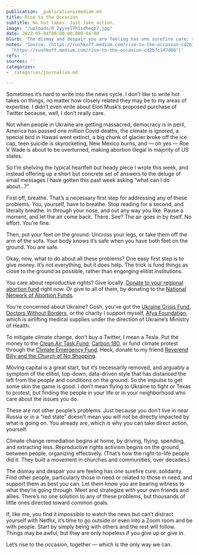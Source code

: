 ```yaml
---
publication: _publications/medium.md
title: Rise to the Occasion
subtitle: No hot takes. Just take action.
image: "/uploads/0_2yyve17h1sdheqo7.jpg"
date: 2022-05-04T00:00:00.000-04:00
blurb: 'The dismay and despair you are feeling has one surefire cure: solidarity.'
notes: 'Source: [https://rushkoff.medium.com/rise-to-the-occasion-cd2b7c147d80](https://rushkoff.medium.com/rise-to-the-occasion-cd2b7c147d80
  "https://rushkoff.medium.com/rise-to-the-occasion-cd2b7c147d80")'
refs: ''
sources: ''
categories:
- _categories/journalism.md

---
```

Sometimes it’s hard to write into the news cycle. I don’t like to write hot takes on things, no matter how closely related they may be to my areas of expertise. I didn’t even write about Elon Musk’s proposed purchase of Twitter because, well, I don’t really care.

Not when people in Ukraine are getting massacred, democracy is in peril, America has passed one million Covid deaths, the climate is ignored, a special bird in Hawaii went extinct, a big chunk of glacier broke off the ice cap, teen suicide is skyrocketing, New Mexico burns, and — oh yes — Roe V Wade is about to be overturned, making abortion illegal in majority of US states.

So I’m shelving the typical heartfelt but heady piece I wrote this week, and instead offering up a short but concrete set of answers to the deluge of email messages I have gotten this past week asking “what can I do about…?”

First off, breathe. That’s a necessary first step for addressing any of these problems. You, yourself, have to breathe. Stop reading for a second, and literally breathe. In through your nose, and out any way you like. Pause a moment, and let the air come back. There. See? The air goes in by itself. No effort. You’re fine.

Then, put your feet on the ground. Uncross your legs, or take them off the arm of the sofa. Your body knows it’s safe when you have both feet on the ground. You are safe.

Okay, now, what to do about all these problems? One easy first step is to give money. It’s not everything, but it does help. The trick is fund things as close to the ground as possible, rather than engorging elitist institutions.

You care about reproductive rights? Give locally. [Donate to your regional abortion fund](https://www.thecut.com/article/donate-abortion-fund-roe-v-wade-how-to-help.html) right now. Or give to all of them, by donating to the [National Network of Abortion Funds](https://donate.abortionfunds.org/give/323375/#!/donation/checkout).

You’re concerned about Ukraine? Gosh, you’ve got the [Ukraine Crisis Fund](https://my.care.org/site/Donation2), [Doctors Without Borders](https://www.doctorswithoutborders.org/what-we-do/where-we-work/ukraine), or the charity I support myself, [Afya Foundation](https://afyafoundation.org/campaign/ukraine/), which is airlifting medical supplies under the direction of Ukraine’s Ministry of Health.

To mitigate climate change, don’t buy a Twitter, I mean a Tesla. Put the money to the [Clean Air Task Fund](https://www.catf.us/), [Carbon 180](https://carbon180.org/), or fund climate protest through the [Climate Emergency Fund](https://www.climateemergencyfund.org/). Heck, donate to my friend [Reverend Billy and the Church of No Shopping](https://revbilly.com/).

Moving capital is a great start, but it’s necessarily removed, and arguably a symptom of the elitist, top-down, data-driven style that has distanced the left from the people and conditions on the ground. So the impulse to get some skin the game is good. I don’t mean flying to Ukraine to fight or Texas to protest, but finding the people in your life or in your neighborhood who care about the issues you do.

These are not other people’s problems. Just because you don’t live in near Russia or in a “red state” doesn’t mean you will not be directly impacted by what is going on. You already are, which is why you can take direct action, yourself.

Climate change remediation begins at home, by driving, flying, spending, and extracting less. Reproductive rights activism begins on the ground, between people, organizing effectively. (That’s how the right-to-life people did it. They built a movement in churches and communities, over decades.)

The dismay and despair you are feeling has one surefire cure: solidarity. Find other people, particularly those in need or related to those in need, and support them as best you can. Let them know you are bearing witness to what they’re going through. Meet and strategize with your own friends and allies. There’s no one solution to any of these problems, but thousands of little ones directed toward common goals.

If, like me, you find it impossible to watch the news but can’t distract yourself with Netflix, it’s time to go outside or even into a Zoom room and be with people. Start by simply being with others and the rest will follow. Things may be awful, but they are only hopeless if you give up or give in.

Let’s rise to the occasion, together — which is the only way we can.